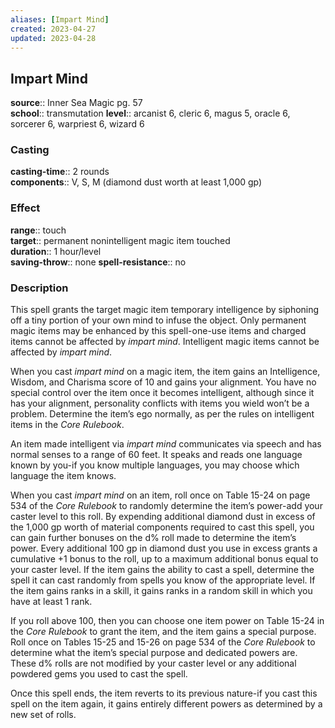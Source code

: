 ```yaml
---
aliases: [Impart Mind]
created: 2023-04-27
updated: 2023-04-28
---
```


## Impart Mind

**source**:: Inner Sea Magic pg. 57  
**school**:: transmutation
**level**:: arcanist 6, cleric 6, magus 5, oracle 6, sorcerer 6, warpriest 6, wizard 6

### Casting

**casting-time**:: 2 rounds  
**components**:: V, S, M (diamond dust worth at least 1,000 gp)

### Effect

**range**:: touch  
**target**:: permanent nonintelligent magic item touched  
**duration**:: 1 hour/level  
**saving-throw**:: none
**spell-resistance**:: no

### Description

This spell grants the target magic item temporary intelligence by siphoning off a tiny portion of your own mind to infuse the object. Only permanent magic items may be enhanced by this spell-one-use items and charged items cannot be affected by *impart mind*. Intelligent magic items cannot be affected by *impart mind*.  
  
When you cast *impart mind* on a magic item, the item gains an Intelligence, Wisdom, and Charisma score of 10 and gains your alignment. You have no special control over the item once it becomes intelligent, although since it has your alignment, personality conflicts with items you wield won’t be a problem. Determine the item’s ego normally, as per the rules on intelligent items in the *Core Rulebook*.  
  
An item made intelligent via *impart mind* communicates via speech and has normal senses to a range of 60 feet. It speaks and reads one language known by you-if you know multiple languages, you may choose which language the item knows.  
  
When you cast *impart mind* on an item, roll once on Table 15-24 on page 534 of the *Core Rulebook* to randomly determine the item’s power-add your caster level to this roll. By expending additional diamond dust in excess of the 1,000 gp worth of material components required to cast this spell, you can gain further bonuses on the d% roll made to determine the item’s power. Every additional 100 gp in diamond dust you use in excess grants a cumulative +1 bonus to the roll, up to a maximum additional bonus equal to your caster level. If the item gains the ability to cast a spell, determine the spell it can cast randomly from spells you know of the appropriate level. If the item gains ranks in a skill, it gains ranks in a random skill in which you have at least 1 rank.  
  
If you roll above 100, then you can choose one item power on Table 15-24 in the *Core Rulebook* to grant the item, and the item gains a special purpose. Roll once on Tables 15-25 and 15-26 on page 534 of the *Core Rulebook* to determine what the item’s special purpose and dedicated powers are. These d% rolls are not modified by your caster level or any additional powdered gems you used to cast the spell.  
  
Once this spell ends, the item reverts to its previous nature-if you cast this spell on the item again, it gains entirely different powers as determined by a new set of rolls.
